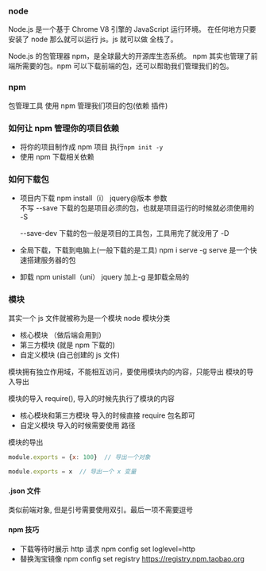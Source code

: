 ### node 
Node.js 是一个基于 Chrome V8 引擎的 JavaScript 运行环境。
在任何地方只要安装了 node 那么就可以运行 js。js 就可以做 全栈了。

Node.js 的包管理器 npm，是全球最大的开源库生态系统。
npm 其实也管理了前端所需要的包。npm 可以下载前端的包，还可以帮助我们管理我们的包。

### npm 
包管理工具
使用 npm 管理我们项目的包(依赖 插件)

### 如何让 npm 管理你的项目依赖
- 将你的项目制作成 npm 项目 执行`npm init -y`
- 使用 npm 下载相关依赖


### 如何下载包
- 项目内下载
  npm install（i） jquery@版本
  参数  
  不写
  --save  下载的包是项目必须的包，也就是项目运行的时候就必须使用的
  -S

  --save-dev  下载的包一般是项目的工具包，工具用完了就没用了
  -D


- 全局下载，下载到电脑上(一般下载的是工具)
  npm i serve -g 
  serve 是一个快速搭建服务器的包

- 卸载
  npm unistall（uni） jquery 
  加上-g 是卸载全局的


### 模块
其实一个 js 文件就被称为是一个模块
node 模块分类
- 核心模块  （做后端会用到）
- 第三方模块 (就是 npm 下载的)
- 自定义模块 (自己创建的 js 文件)


模块拥有独立作用域，不能相互访问，要使用模块内的内容，只能导出
模块的导入导出

模块的导入
require(), 导入的时候先执行了模块的内容
- 核心模块和第三方模块 导入的时候直接 require 包名即可
- 自定义模块 导入的时候需要使用 路径

模块的导出
```js
module.exports = {x: 100}  // 导出一个对象

module.exports = x  // 导出一个 x 变量
```


#### .json 文件
类似前端对象, 但是引号需要使用双引。最后一项不需要逗号




#### npm 技巧
- 下载等待时展示 http 请求 npm config set loglevel=http
- 替换淘宝镜像 npm config set registry https://registry.npm.taobao.org